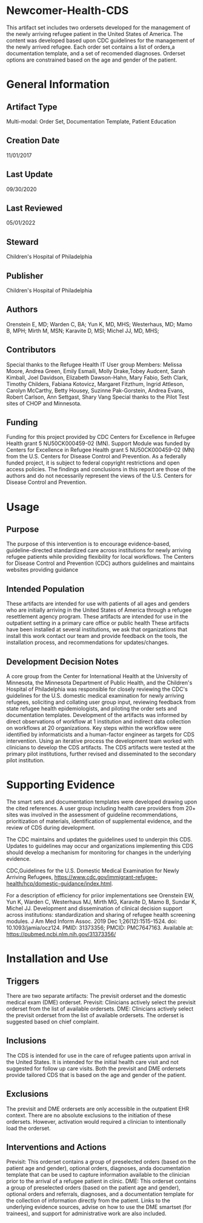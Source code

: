 # Newcomer-Health-CDS
This artifact set includes two ordersets developed for the management of the newly arriving refugee patient in the United States of America. The content was developed based upon CDC guidelines for the management of the newly arrived refugee. 
Each order set contains a list of orders,a documentation template, and a set of recomended diagnoses. Orderset options are constrained based on the age and gender of the patient.

# General Information 
## Artifact Type
Multi-modal: Order Set, Documentation Template, Patient Education
## Creation Date
11/01/2017
## Last Update
09/30/2020
## Last Reviewed 
05/01/2022
## Steward
Children's Hospital of Philadelphia
## Publisher
Children's Hospital of Philadelphia
## Authors
Orenstein E, MD; Warden C, BA; Yun K, MD, MHS; Westerhaus, MD; Mamo B, MPH; Mirth M, MSN; Karavite D, MSI; Michel JJ, MD, MHS;
## Contributors 
Special thanks to the Refugee Health IT User group Members: Melissa Moore, Andrea Green, Emily Esmaili, Molly Drake,Tobey Audcent, Sarah Kimball, Joel Davidson, Elizabeth Dawson-Hahn, Mary Fabio, Seth Clark, Timothy Childers, Fabiana Kotovicz, Margaret Fitzthum, Ingrid Attleson, Carolyn McCarthy, Betty Housey, Suzinne Pak-Gorstein, Andrea Evans, Robert Carlson, Ann Settgast, Shary Vang
Special thanks to the Pilot Test sites of CHOP and Minnesota.
## Funding
Funding for this project provided by CDC Centers for Excellence in Refugee Health grant 5 NU50CK000459-02 (MN).
Support Module was funded by Centers for Excellence in Refugee Health grant 5 NU50CK000459-02 (MN) from the U.S. Centers for Disease Control and Prevention. As a federally funded project, it is subject to federal copyright restrictions and open access policies. The findings and conclusions in this report are those of the authors and do not necessarily represent the views of the U.S. Centers for Disease Control and Prevention.

# Usage
## Purpose
The purpose of this intervention is to encourage evidence-based, guideline-directed standardized care across institutions for newly arriving refugee patients while providing flexibility for local workflows. The Centers for Disease Control and Prevention (CDC) authors guidelines and maintains websites providing guidance

## Intended Population
These artifacts are intended for use with patients of all ages and genders who are initially arriving in the United States of America through a refugee resettlement agency program.
These artifacts are intended for use in the outpatient setting in a primary care office or public health
These artifacts have been installed at several institutions, we ask that organizations that install this work contact our team and provide feedback on the tools, the installation process, and recommendations for updates/changes.

## Development Decision Notes
A core group from the Center for International Health at the University of Minnesota, the Minnesota Department of Public Health, and the Children's Hospital of Philadelphia was responsible for closely reviewing the CDC's guidelines for the U.S. domestic medical examination for newly arriving refugees, soliciting and collating user group input, reviewing feedback from state refugee health epidemiologists, and piloting the order sets and documentation templates. Development of the artifacts was informed by direct observations of workflow at 1 institution and indirect data collection on workflows at 20 organizations. Key steps within the workflow were identified by informaticists and a human-factor engineer as targets for CDS intervention. Using an iterative process the development team worked with clinicians to develop the CDS artifacts. The CDS artifacts were tested at the primary pilot institutions, further revised and disseminated to the secondary pilot institution.

# Supporting Evidence
The smart sets and documentation templates were developed drawing upon the cited references. A user group including health care providers from 20+ sites was involved in the assessment of guideline recommendations, prioritization of materials, identification of supplemental evidence, and the review of CDS during development.

The CDC maintains and updates the guidelines used to underpin this CDS. Updates to guidelines may occur and organizations implementing this CDS should develop a mechanism for monitoring for changes in the underlying evidence.

CDC,Guidelines for the U.S. Domestic Medical Examination for Newly Arriving Refugees, https://www.cdc.gov/immigrant-refugee-health/hcp/domestic-guidance/index.html.

For a description of efficiency for priior implementations see Orenstein EW, Yun K, Warden C, Westerhaus MJ, Mirth MG, Karavite D, Mamo B, Sundar K, Michel JJ. Development and dissemination of clinical decision support across institutions: standardization and sharing of refugee health screening modules. J Am Med Inform Assoc. 2019 Dec 1;26(12):1515-1524. doi: 10.1093/jamia/ocz124. PMID: 31373356; PMCID: PMC7647163. Available at: https://pubmed.ncbi.nlm.nih.gov/31373356/

# Installation and Use
## Triggers
There are two separate artifacts: The previsit orderset and the domestic medical exam (DME) orderset. Previsit: Clinicians actively select the previsit orderset from the list of available ordersets. DME: Clinicians actively select the previsit orderset from the list of available ordersets. The orderset is suggested based on chief complaint.

## Inclusions
The CDS is intended for use in the care of refugee patients upon arrival in the United States. It is intended for the initial health care visit and not suggested for follow up care visits. Both the previsit and DME ordersets provide tailored CDS that is based on the age and gender of the patient.
## Exclusions
The previsit and DME ordersets are only accessible in the outpatient EHR context. There are no absolute exclusions to the initiation of these ordersets. However, activation would required a clinician to intentionally load the orderset.
## Interventions and Actions
Previsit: This orderset contains a group of preselected orders (based on the patient age and gender), optional orders, diagnoses, anda documentation template that can be used to capture information available to the clinician prior to the arrival of a refugee patient in clinic. 
DME: This orderset contains a group of preselected orders (based on the patient age and gender), optional orders and referrals, diagnoses, and a documentation template for the collection of information directly from the patient. Links to the underlying evidence sources, advise on how to use the DME smartset (for trainees), and support for administrative work are also included. 
